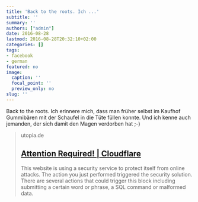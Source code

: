 ```yaml
---
title: 'Back to the roots. Ich ...'
subtitle: ''
summary: ''
authors: ["admin"]
date: 2016-08-28
lastmod: 2016-08-28T20:32:10+02:00
categories: []
tags:
- facebook
- german
featured: no
image:
  caption: ''
  focal_point: ''
  preview_only: no
slug: ''
---
```

Back to the roots. Ich erinnere mich, dass man früher selbst im Kaufhof Gummibären mit der Schaufel in die Tüte füllen konnte. Und ich kenne auch jemanden, der sich damit den Magen verdorben hat ;-)
> utopia.de
> ## [Attention Required! | Cloudflare](https://utopia.de/ratgeber/verpackungsfreier-supermarkt/)
>
>This website is using a security service to protect itself from online attacks. The action you just performed triggered the security solution. There are several actions that could trigger this block including submitting a certain word or phrase, a SQL command or malformed data.


